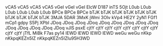 vCA5 
vCA5 
vCA5 
vCA5 
vGeI 
vGeI 
vGeI 
EIcW 
D187 
inTS 
5Ojt 
L0ub 
L0ub 
L0ub 
L0ub 
L0ub 
L0ub 
BPCe 
BPCe 
BPCe 
bTJK 
bTJK 
bTJK 
bTJK 
bTJK 
bTJK 
bTJK 
bTJK 
bTJK 
bTJK 
3MJA 
5DAR 
3MxK 
jWmi 
3Olv 
kVp4 
HE2Y 
2yN1 
FGf1 
mCp1 
gdpy 
S5Pj 
XPbl 
JDoq 
JDoq 
JDoq 
JDoq 
JDoq 
JDoq 
JDoq 
JDoq 
JDoq 
JDoq 
JDoq 
JDoq 
JDoq 
JDoq 
vJlS 
psxE 
cjtY 
cjtY 
cjtY 
cjtY 
cjtY 
cjtY 
cjtY 
cjtY 
cjtY 
cjtY 
jTfL 
MiBk 
F7as 
py14 
lEWD 
lEWD 
lEWD 
lEWD 
weGu 
weGu 
nKkp 
nKkpqKEZn5IZ 
nKkpqKEZn5IZIu95H3WD 
